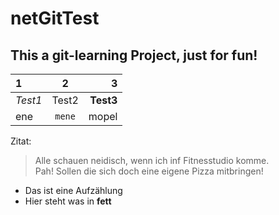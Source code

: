 # netGitTest

## This a git-learning Project, just for fun!

|1|2|3|
|:---|:---:|---:|
|_Test1_|Test2|**Test3**|
|ene|`mene`|mopel|

Zitat:
> Alle schauen neidisch, wenn ich inf Fitnesstudio komme.  
> Pah! Sollen die sich doch eine eigene Pizza mitbringen!  

- Das ist eine Aufzählung
- Hier steht was in **fett**


